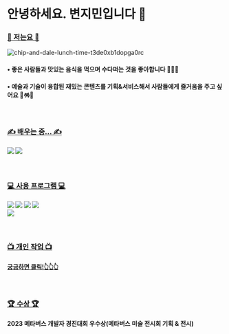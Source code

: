 # 안녕하세요. 변지민입니다 🙌
### <ins>🙂 저는요 🙂</ins>
![chip-and-dale-lunch-time-t3de0xb1dopga0rc](https://github.com/Brend0305/wassup2/assets/148519046/c8198338-2c63-49a9-bd2a-1f00f4e63e4c)
####  •  좋은 사람들과 맛있는 음식을 먹으며 수다떠는 것을 좋아합니다 🍗🍣🍲
####  •  예술과 기술이 융합된 재밌는 콘텐츠를 기획&서비스해서 사람들에게 즐거움을 주고 싶어요 🤩🪅💸  

<br>

### <ins>✍️ 배우는 중... ✍️</ins>
#### <img src="https://img.shields.io/badge/Python-14354C?style=for-the-badge&logo=python&logoColor=white"/> <img src="https://img.shields.io/badge/MySQL-00000F?style=for-the-badge&logo=mysql&logoColor=white"/>

<br>

### <ins>💻 사용 프로그램 💻</ins>
#### <img src="https://img.shields.io/badge/Adobe%20Premiere%20Pro-9999FF?style=for-the-badge&logo=Adobe%20Premiere%20Pro&logoColor=white"/> <img src="https://img.shields.io/badge/Adobe%20Photoshop-31A8FF?style=for-the-badge&logo=Adobe%20Photoshop&logoColor=black"/> <img src="https://img.shields.io/badge/Adobe%20Illustrator-FF9A00?style=for-the-badge&logo=adobe%20illustrator&logoColor=white"/> <img src="https://img.shields.io/badge/Adobe%20InDesign-FF3366?style=for-the-badge&logo=Adobe%20InDesign&logoColor=white"/><br/> [<img src="https://img.shields.io/badge/Notion-%23000000.svg?style=for-the-badge&logo=notion&logoColor=white"/>](https://www.notion.so/oreumi/444112efba39456a965b767b6765ff88)

<br>

### <ins>📺 개인 작업 📺</ins>
#### [궁금하면 클릭!👆👆👆](https://www.youtube.com/watch?v=0GdLfvLAuvQ) 

<br>

### <ins>🏆 수상 🏆</ins>
#### 2023 메타버스 개발자 경진대회 우수상(메타버스 미술 전시회 기획 & 전시)

